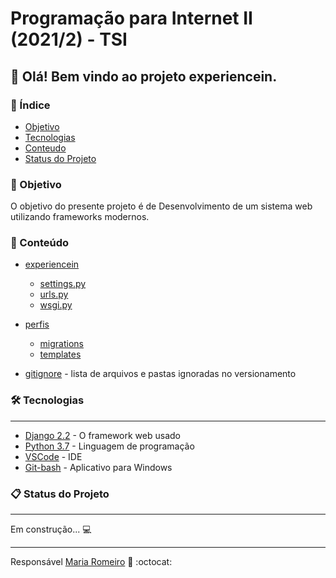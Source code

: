 # Programação para Internet II (2021/2) - TSI

## :rocket: Olá! Bem vindo ao projeto experiencein.
### :pushpin: Índice
- [Objetivo](#objetivo)
- [Tecnologias](#tecnologias)
- [Conteudo](#conteudo)
- [Status do Projeto](#status-do-projeto)
### :dart: Objetivo

 O objetivo do presente projeto é de Desenvolvimento de um sistema web utilizando frameworks modernos.

### :open_file_folder: Conteúdo

* [experiencein](https://github.com/RomeiroMaria/Projeto_experiencein/tree/master/experiencein)
    * [settings.py](https://github.com/RomeiroMaria/Projeto_experiencein/blob/master/experiencein/settings.py)
    * [urls.py](https://github.com/RomeiroMaria/Projeto_experiencein/blob/master/experiencein/urls.py)
    * [wsgi.py](https://github.com/RomeiroMaria/Projeto_experiencein/blob/master/experiencein/wsgi.py)

* [perfis](https://github.com/RomeiroMaria/Projeto_experiencein/tree/master/perfis)
    * [migrations](https://github.com/RomeiroMaria/Projeto_experiencein/tree/master/perfis/migrations)
    * [templates](https://github.com/RomeiroMaria/Projeto_experiencein/tree/master/perfis/templates)

* [gitignore](https://github.com/RomeiroMaria/Projeto_experiencein/blob/master/.gitignore) - lista de arquivos e pastas ignoradas no versionamento

### :hammer_and_wrench: Tecnologias
---
* [Django 2.2](https://www.djangoproject.com/) - O framework web usado
* [Python 3.7](https://www.python.org/downloads/) - Linguagem de programação
* [VSCode](https://code.visualstudio.com/) - IDE
* [Git-bash](https://git-scm.com/downloads) - Aplicativo para Windows

### :clipboard: Status do Projeto
---
Em construção... :computer:

---
 Responsável [Maria Romeiro](https://gist.github.com/RomeiroMaria) :woman: :octocat:

